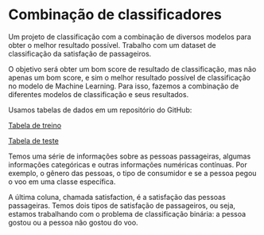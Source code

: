 # Combinação de classificadores

Um projeto de classificação com a combinação de diversos modelos para obter o melhor resultado possível. Trabalho com um dataset de classificação da satisfação de passageiros.

O objetivo será obter um bom score de resultado de classificação, mas não apenas um bom score, e sim o melhor resultado possível de classificação no modelo de Machine Learning. Para isso, fazemos a combinação de diferentes modelos de classificação e seus resultados.

Usamos tabelas de dados em um repositório do GitHub:

[Tabela de treino](https://raw.githubusercontent.com/alura-cursos/combina-classificadores/main/dados/train.csv)

[Tabela de teste](https://raw.githubusercontent.com/alura-cursos/combina-classificadores/main/dados/test.csv)

Temos uma série de informações sobre as pessoas passageiras, algumas informações categóricas e outras informações numéricas contínuas. Por exemplo, o gênero das pessoas, o tipo de consumidor e se a pessoa pegou o voo em uma classe específica.

A última coluna, chamada satisfaction, é a satisfação das pessoas passageiras. Temos dois tipos de satisfação de passageiros, ou seja, estamos trabalhando com o problema de classificação binária: a pessoa gostou ou a pessoa não gostou do voo.
